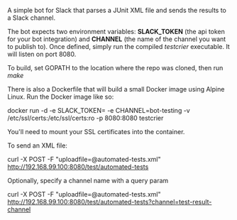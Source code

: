 A simple bot for Slack that parses a JUnit XML file and sends the results to a Slack channel. 

The bot expects two environment variables: **SLACK_TOKEN** (the api token for your bot integration) and **CHANNEL** (the name of the channel you want to publish to). Once defined, simply run the compiled *testcrier* executable. It will listen on port 8080.


To build, set GOPATH to the location where the repo was cloned, then run *make*

There is also a Dockerfile that will build a small Docker image using Alpine Linux. Run the Docker image like so:

docker run -d -e SLACK_TOKEN=<TOKEN> -e CHANNEL=bot-testing -v /etc/ssl/certs:/etc/ssl/certs:ro -p 8080:8080 testcrier

You'll need to mount your SSL certificates into the container. 

To send an XML file:

curl -X POST -F "uploadfile=@automated-tests.xml" http://192.168.99.100:8080/test/automated-tests

Optionally, specify a channel name with a query param

curl -X POST -F "uploadfile=@automated-tests.xml" http://192.168.99.100:8080/test/automated-tests?channel=test-result-channel 
